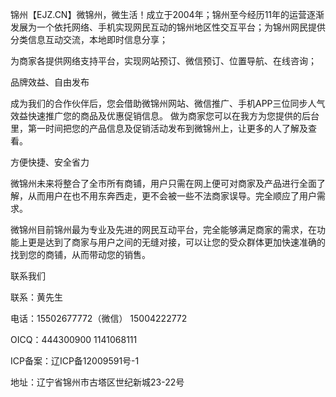 锦州【EJZ.CN】微锦州，微生活！成立于2004年；锦州至今经历11年的运营逐渐发展为一个依托网络、手机实现网民互动的锦州地区性交互平台；为锦州网民提供分类信息互动交流，本地即时信息分享；

为商家各提供网络支持平台，实现网站预订、微信预订、位置导航、在线咨询；



品牌效益、自由发布

成为我们的合作伙伴后，您会借助微锦州网站、微信推广、手机APP三位同步人气效益快速推广您的商品及优惠促销信息。 做为商家您可以在我方为您提供的后台里，第一时间把您的产品信息及促销活动发布到微锦州上，让更多的人了解及查看。



方便快捷、安全省力

微锦州未来将整合了全市所有商铺，用户只需在网上便可对商家及产品进行全面了解，从而用户在也不用东奔西走，更不会被一些不法商家误导。完全顺应了用户需求。

微锦州目前锦州最为专业及先进的网民互动平台，完全能够满足商家的需求，在功能上更是达到了商家与用户之间的无缝对接，可以让您的受众群体更加快速准确的找到您的商铺，从而带动您的销售。


联系我们

联系：黄先生

电话：15502677772（微信） 15004222772

OICQ：444300900  1141068111

ICP备案：辽ICP备12009591号-1

地址：辽宁省锦州市古塔区世纪新城23-22号
